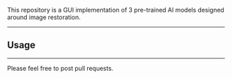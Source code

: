 This repository is a GUI implementation of 3 pre-trained AI models designed around image restoration.

***
## Usage
***

Please feel free to post pull requests.
